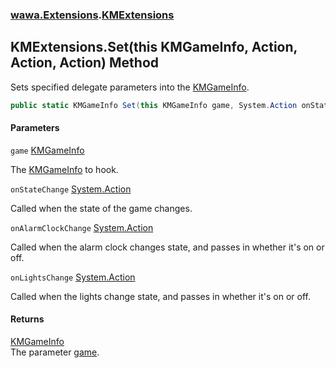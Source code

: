 ### [wawa.Extensions](wawa.Extensions.md 'wawa.Extensions').[KMExtensions](KMExtensions.md 'wawa.Extensions.KMExtensions')

## KMExtensions.Set(this KMGameInfo, Action, Action, Action) Method

Sets specified delegate parameters into the [KMGameInfo](https://docs.microsoft.com/en-us/dotnet/api/KMGameInfo 'KMGameInfo').

```csharp
public static KMGameInfo Set(this KMGameInfo game, System.Action onStateChange=null, System.Action onAlarmClockChange=null, System.Action onLightsChange=null);
```
#### Parameters

<a name='wawa.Extensions.KMExtensions.Set(thisKMGameInfo,System.Action,System.Action,System.Action).game'></a>

`game` [KMGameInfo](https://docs.microsoft.com/en-us/dotnet/api/KMGameInfo 'KMGameInfo')

The [KMGameInfo](https://docs.microsoft.com/en-us/dotnet/api/KMGameInfo 'KMGameInfo') to hook.

<a name='wawa.Extensions.KMExtensions.Set(thisKMGameInfo,System.Action,System.Action,System.Action).onStateChange'></a>

`onStateChange` [System.Action](https://docs.microsoft.com/en-us/dotnet/api/System.Action 'System.Action')

Called when the state of the game changes.

<a name='wawa.Extensions.KMExtensions.Set(thisKMGameInfo,System.Action,System.Action,System.Action).onAlarmClockChange'></a>

`onAlarmClockChange` [System.Action](https://docs.microsoft.com/en-us/dotnet/api/System.Action 'System.Action')

Called when the alarm clock changes state, and passes in whether it's on or off.

<a name='wawa.Extensions.KMExtensions.Set(thisKMGameInfo,System.Action,System.Action,System.Action).onLightsChange'></a>

`onLightsChange` [System.Action](https://docs.microsoft.com/en-us/dotnet/api/System.Action 'System.Action')

Called when the lights change state, and passes in whether it's on or off.

#### Returns
[KMGameInfo](https://docs.microsoft.com/en-us/dotnet/api/KMGameInfo 'KMGameInfo')  
The parameter [game](KMExtensions.Set(KMGameInfo,Action,Action,Action).md#wawa.Extensions.KMExtensions.Set(thisKMGameInfo,System.Action,System.Action,System.Action).game 'wawa.Extensions.KMExtensions.Set(this KMGameInfo, System.Action, System.Action, System.Action).game').